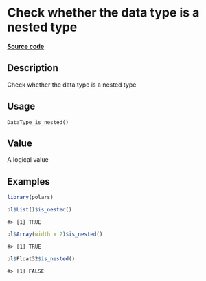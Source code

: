 

# Check whether the data type is a nested type

[**Source code**](https://github.com/pola-rs/r-polars/tree/d562252dbb77de7e06ca3e6150d74a2c709763bc/R/after-wrappers.R#L20)

## Description

Check whether the data type is a nested type

## Usage

<pre><code class='language-R'>DataType_is_nested()
</code></pre>

## Value

A logical value

## Examples

``` r
library(polars)

pl$List()$is_nested()
```

    #> [1] TRUE

``` r
pl$Array(width = 2)$is_nested()
```

    #> [1] TRUE

``` r
pl$Float32$is_nested()
```

    #> [1] FALSE
